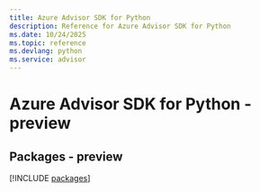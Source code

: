 ```yaml
---
title: Azure Advisor SDK for Python
description: Reference for Azure Advisor SDK for Python
ms.date: 10/24/2025
ms.topic: reference
ms.devlang: python
ms.service: advisor
---
```

# Azure Advisor SDK for Python - preview
## Packages - preview
[!INCLUDE [packages](advisor-index.md)]